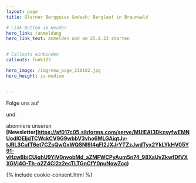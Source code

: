 ```yaml
---
layout: page
title: Glarner Berggeiss &ndash; Berglauf in Braunwald

# Link-Button im Header
hero_link: /anmeldung
hero_link_text: Anmelden und am 25.8.23 starten


# Callouts einbinden
callouts: funk123

hero_image: /img/new_page_210102.jpg
hero_height: is-medium


---
```


<html>
<head>
<link rel="stylesheet" href="https://maxcdn.bootstrapcdn.com/font-awesome/4.4.0/css/font-awesome.min.css">
</head>
<body>
Folge uns auf 


<a href="https://www.facebook.com/glarnerberggeiss"><i class="fa fa-facebook-official fa-4x"></i>
</a>

 

 und 


<a href="https://www.instagram.com/glarnerberggeiss/"><i class="fa fa-instagram fa-4x" style = "color:grey"></i>
</a>
 
  abonniere unseren **[Newsletter]https://af017c05.sibforms.com/serve/MUIEAI3DkzsyfwEMNUodIOEIjdTCWckCV9G9wbbV3vho6MLGAiqtJv-tJRL3CufT6et7CZsQwOxWQSNl9I4qFI2JXJrYTZzJwdTyx2YkLYkHV05Y91-vHzwBbiCUiqhU9YiV0nvobMd_aZMFWCPyAum5n74_98XaUvZkwfDfVXXGVi4O-Th-o2Z4Cl2z2ecTLTGnCfY0puNowZcc)**  
 
 <a href="https://af017c05.sibforms.com/serve/MUIEAI3DkzsyfwEMNUodIOEIjdTCWckCV9G9wbbV3vho6MLGAiqtJv-tJRL3CufT6et7CZsQwOxWQSNl9I4qFI2JXJrYTZzJwdTyx2YkLYkHV05Y91-vHzwBbiCUiqhU9YiV0nvobMd_aZMFWCPyAum5n74_98XaUvZkwfDfVXXGVi4O-Th-o2Z4Cl2z2ecTLTGnCfY0puNowZcc"><i class="fa fa-newspaper fa-4x" style = "color:grey"></i>
</a>
 
 
 {% include cookie-consent.html %}

</body>
</html>
